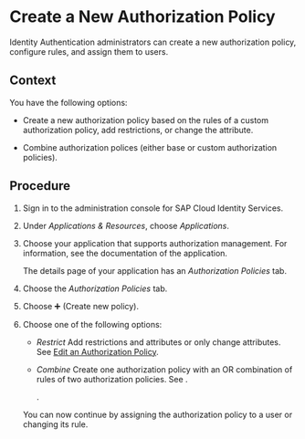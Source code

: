 <!-- loio897fc30f9f384fcdae9ac8b7013165d7 -->

<link rel="stylesheet" type="text/css" href="../css/sap-icons.css"/>

# Create a New Authorization Policy

Identity Authentication administrators can create a new authorization policy, configure rules, and assign them to users.



<a name="loio897fc30f9f384fcdae9ac8b7013165d7__context_llh_1zq_swb"/>

## Context

You have the following options:

-   Create a new authorization policy based on the rules of a custom authorization policy, add restrictions, or change the attribute.

-   Combine authorization polices \(either base or custom authorization policies\).




<a name="loio897fc30f9f384fcdae9ac8b7013165d7__steps_u5c_3tq_swb"/>

## Procedure

1.  Sign in to the administration console for SAP Cloud Identity Services.

2.  Under *Applications & Resources*, choose *Applications*.

3.  Choose your application that supports authorization management. For information, see the documentation of the application.

    The details page of your application has an *Authorization Policies* tab.

4.  Choose the *Authorization Policies* tab.

5.  Choose :heavy_plus_sign: \(Create new policy\).

6.  Choose one of the following options:

    -   *Restrict* Add restrictions and attributes or only change attributes. See [Edit an Authorization Policy](edit-an-authorization-policy-c76aca6.md).

    -   *Combine* Create one authorization policy with an OR combination of rules of two authorization policies. See .

        .


    You can now continue by assigning the authorization policy to a user or changing its rule.



